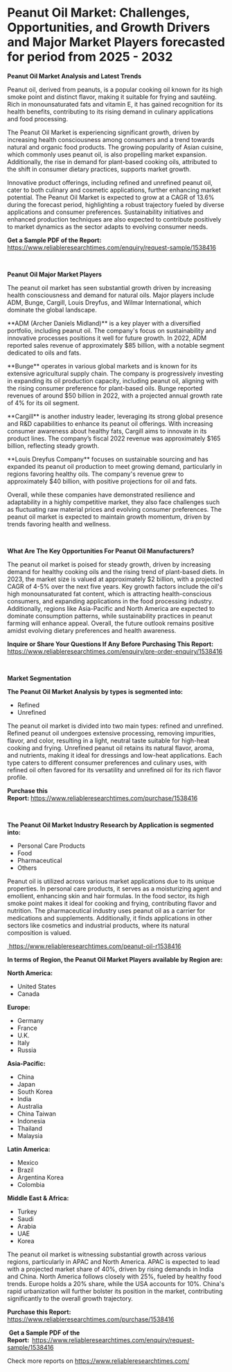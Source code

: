 <p><h1>Peanut Oil Market: Challenges, Opportunities, and Growth Drivers and Major Market Players forecasted for period from 2025 - 2032</h1></p><p><strong>Peanut Oil Market Analysis and Latest Trends</strong></p>
<p><p>Peanut oil, derived from peanuts, is a popular cooking oil known for its high smoke point and distinct flavor, making it suitable for frying and sautéing. Rich in monounsaturated fats and vitamin E, it has gained recognition for its health benefits, contributing to its rising demand in culinary applications and food processing.</p><p>The Peanut Oil Market is experiencing significant growth, driven by increasing health consciousness among consumers and a trend towards natural and organic food products. The growing popularity of Asian cuisine, which commonly uses peanut oil, is also propelling market expansion. Additionally, the rise in demand for plant-based cooking oils, attributed to the shift in consumer dietary practices, supports market growth.</p><p>Innovative product offerings, including refined and unrefined peanut oil, cater to both culinary and cosmetic applications, further enhancing market potential. The Peanut Oil Market is expected to grow at a CAGR of 13.6% during the forecast period, highlighting a robust trajectory fueled by diverse applications and consumer preferences. Sustainability initiatives and enhanced production techniques are also expected to contribute positively to market dynamics as the sector adapts to evolving consumer needs.</p></p>
<p><strong>Get a Sample PDF of the Report:&nbsp;</strong> <a href="https://www.reliableresearchtimes.com/enquiry/request-sample/1538416?utm_campaign=3551&utm_medium=2&utm_source=Github&utm_content=ia&utm_term=07042025&utm_id=peanut-oil">https://www.reliableresearchtimes.com/enquiry/request-sample/1538416</a></p>
<p>&nbsp;</p>
<p><strong>Peanut Oil Major Market Players</strong></p>
<p><p>The peanut oil market has seen substantial growth driven by increasing health consciousness and demand for natural oils. Major players include ADM, Bunge, Cargill, Louis Dreyfus, and Wilmar International, which dominate the global landscape. </p><p>**ADM (Archer Daniels Midland)** is a key player with a diversified portfolio, including peanut oil. The company's focus on sustainability and innovative processes positions it well for future growth. In 2022, ADM reported sales revenue of approximately $85 billion, with a notable segment dedicated to oils and fats.</p><p>**Bunge** operates in various global markets and is known for its extensive agricultural supply chain. The company is progressively investing in expanding its oil production capacity, including peanut oil, aligning with the rising consumer preference for plant-based oils. Bunge reported revenues of around $50 billion in 2022, with a projected annual growth rate of 4% for its oil segment.</p><p>**Cargill** is another industry leader, leveraging its strong global presence and R&D capabilities to enhance its peanut oil offerings. With increasing consumer awareness about healthy fats, Cargill aims to innovate in its product lines. The company’s fiscal 2022 revenue was approximately $165 billion, reflecting steady growth.</p><p>**Louis Dreyfus Company** focuses on sustainable sourcing and has expanded its peanut oil production to meet growing demand, particularly in regions favoring healthy oils. The company's revenue grew to approximately $40 billion, with positive projections for oil and fats.</p><p>Overall, while these companies have demonstrated resilience and adaptability in a highly competitive market, they also face challenges such as fluctuating raw material prices and evolving consumer preferences. The peanut oil market is expected to maintain growth momentum, driven by trends favoring health and wellness.</p></p>
<p>&nbsp;</p>
<p><strong>What Are The Key Opportunities For Peanut Oil Manufacturers?</strong></p>
<p><p>The peanut oil market is poised for steady growth, driven by increasing demand for healthy cooking oils and the rising trend of plant-based diets. In 2023, the market size is valued at approximately $2 billion, with a projected CAGR of 4-5% over the next five years. Key growth factors include the oil's high monounsaturated fat content, which is attracting health-conscious consumers, and expanding applications in the food processing industry. Additionally, regions like Asia-Pacific and North America are expected to dominate consumption patterns, while sustainability practices in peanut farming will enhance appeal. Overall, the future outlook remains positive amidst evolving dietary preferences and health awareness.</p></p>
<p><strong>Inquire or Share Your Questions If Any Before Purchasing This Report:</strong> <a href="https://www.reliableresearchtimes.com/enquiry/pre-order-enquiry/1538416?utm_campaign=3551&utm_medium=2&utm_source=Github&utm_content=ia&utm_term=07042025&utm_id=peanut-oil">https://www.reliableresearchtimes.com/enquiry/pre-order-enquiry/1538416</a></p>
<p>&nbsp;</p>
<p><strong>Market Segmentation</strong></p>
<p><strong>The Peanut Oil Market Analysis by types is segmented into:</strong></p>
<p><ul><li>Refined</li><li>Unrefined</li></ul></p>
<p><p>The peanut oil market is divided into two main types: refined and unrefined. Refined peanut oil undergoes extensive processing, removing impurities, flavor, and color, resulting in a light, neutral taste suitable for high-heat cooking and frying. Unrefined peanut oil retains its natural flavor, aroma, and nutrients, making it ideal for dressings and low-heat applications. Each type caters to different consumer preferences and culinary uses, with refined oil often favored for its versatility and unrefined oil for its rich flavor profile.</p></p>
<p><strong>Purchase this Report:&nbsp;</strong><a href="https://www.reliableresearchtimes.com/purchase/1538416?utm_campaign=3551&utm_medium=2&utm_source=Github&utm_content=ia&utm_term=07042025&utm_id=peanut-oil">https://www.reliableresearchtimes.com/purchase/1538416</a></p>
<p>&nbsp;</p>
<p><strong>The Peanut Oil Market Industry Research by Application is segmented into:</strong></p>
<p><ul><li>Personal Care Products</li><li>Food</li><li>Pharmaceutical</li><li>Others</li></ul></p>
<p><p>Peanut oil is utilized across various market applications due to its unique properties. In personal care products, it serves as a moisturizing agent and emollient, enhancing skin and hair formulas. In the food sector, its high smoke point makes it ideal for cooking and frying, contributing flavor and nutrition. The pharmaceutical industry uses peanut oil as a carrier for medications and supplements. Additionally, it finds applications in other sectors like cosmetics and industrial products, where its natural composition is valued.</p></p>
<p><a href="https://www.reliableresearchtimes.com/peanut-oil-r1538416?utm_campaign=3551&utm_medium=2&utm_source=Github&utm_content=ia&utm_term=07042025&utm_id=peanut-oil">&nbsp;https://www.reliableresearchtimes.com/peanut-oil-r1538416</a></p>
<p><strong>In terms of Region, the Peanut Oil Market Players available by Region are:</strong></p>
<p>
    <p> <strong> North America: </strong>
        <ul>
            <li>United States</li>
            <li>Canada</li>
        </ul>
        </p> 
    <p> <strong> Europe: </strong>
        <ul>
            <li>Germany</li>
            <li>France</li>
            <li>U.K.</li>
            <li>Italy</li>
            <li>Russia</li>
        </ul>
        </p> 
    <p> <strong> Asia-Pacific: </strong>
        <ul>
            <li>China</li>
            <li>Japan</li>
            <li>South Korea</li>
            <li>India</li>
            <li>Australia</li>
            <li>China Taiwan</li>
            <li>Indonesia</li>
            <li>Thailand</li>
            <li>Malaysia</li>
        </ul>
        </p> 
    <p> <strong> Latin America: </strong>
        <ul>
            <li>Mexico</li>
            <li>Brazil</li>
            <li>Argentina Korea</li>
            <li>Colombia</li>
        </ul>
        </p> 
    <p> <strong> Middle East & Africa: </strong>
        <ul>
            <li>Turkey</li>
            <li>Saudi</li>
            <li>Arabia</li>
            <li>UAE</li>
            <li>Korea</li>
        </ul>
    </p>
    </p>
<p><p>The peanut oil market is witnessing substantial growth across various regions, particularly in APAC and North America. APAC is expected to lead with a projected market share of 40%, driven by rising demands in India and China. North America follows closely with 25%, fueled by healthy food trends. Europe holds a 20% share, while the USA accounts for 10%. China's rapid urbanization will further bolster its position in the market, contributing significantly to the overall growth trajectory.</p></p>
<p><strong>Purchase this Report: </strong><a href="https://www.reliableresearchtimes.com/purchase/1538416?utm_campaign=3551&utm_medium=2&utm_source=Github&utm_content=ia&utm_term=07042025&utm_id=peanut-oil">https://www.reliableresearchtimes.com/purchase/1538416</a></p>
<p>&nbsp;<strong>Get a Sample PDF of the Report:&nbsp;&nbsp;</strong><a href="https://www.reliableresearchtimes.com/enquiry/request-sample/1538416?utm_campaign=3551&utm_medium=2&utm_source=Github&utm_content=ia&utm_term=07042025&utm_id=peanut-oil">https://www.reliableresearchtimes.com/enquiry/request-sample/1538416</a></p>
<p><strong></strong></p>
<p>Check more reports on <a href="https://www.reliableresearchtimes.com/?utm_campaign=3551&utm_medium=2&utm_source=Github&utm_content=ia&utm_term=07042025&utm_id=peanut-oil">https://www.reliableresearchtimes.com/</a></p>